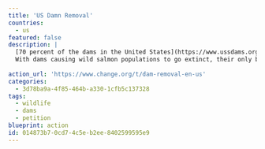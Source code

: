 ```yaml
---
title: 'US Damn Removal'
countries:
  - us
featured: false
description: |
  [70 percent of the dams in the United States](https://www.ussdams.org/our-news/americas-aging-dams-in-need-of-repair/) are now more than 50 years old, with almost 2,000 of them rated as "high-hazard". About [1,000 dams have failed](https://apnews.com/75b1cd657f3e4fa3be6adaf968eb7df4) over the past four decades, killing 34 people, and now many are no longer adequate to handle the intense rainfall and floods of a changing climate.
  With dams causing wild salmon populations to go extinct, their only benefit is hydropower, yet dams are woefully inefficient by modern standards. For example, the Tugalo Dam in Georgia destroyed 597 acres of temperate rainforest to produce 45 Megawatts, which is the equivalent of 7,500 homes adding 6kw rooftop solar panels. We should tear down these damns as soon as possible, be that when their contract runs out or sooner, instead of wasting tax-payer money operating them or trying to revive them. [More on Last Week Tonight](https://www.youtube.com/watch?v=Wpzvaqypav8).
  
action_url: 'https://www.change.org/t/dam-removal-en-us'
categories:
  - 3d78ba9a-4f85-464b-a330-1cfb5c137328
tags:
  - wildlife
  - dams
  - petition
blueprint: action
id: 014873b7-0cd7-4c5e-b2ee-8402599595e9
---
```

